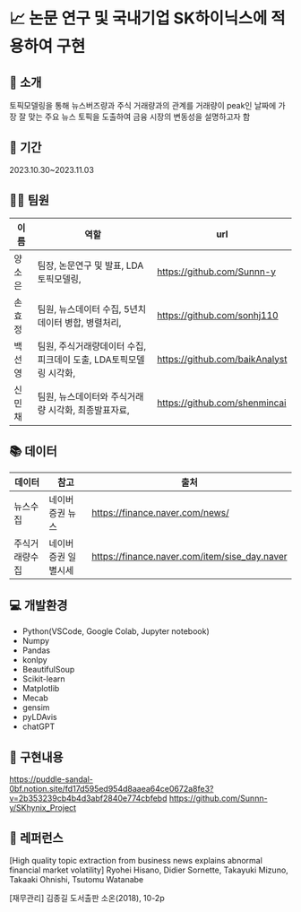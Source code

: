 # 📈 논문 연구 및 국내기업 SK하이닉스에 적용하여 구현

## 📍 소개

토픽모델링을 통해 뉴스버즈량과 주식 거래량과의 관계를 거래량이 peak인 날짜에 가장 잘 맞는 주요 뉴스 토픽을 도출하여 금융 시장의 변동성을 설명하고자 함

## 📆 기간

2023.10.30~2023.11.03
 
## 👩‍💻 팀원

| 이름   | 역할                                         | url                          |
| ------ | -------------------------------------------- | ----------------------------- |
| 양소은 | 팀장, 논문연구 및 발표, LDA토픽모델링,               | https://github.com/Sunnn-y |
| 손효정 | 팀원, 뉴스데이터 수집, 5년치 데이터 병합, 병렬처리,               | https://github.com/sonhj110 |
| 백선영 | 팀원, 주식거래량데이터 수집, 피크데이 도출, LDA토픽모델링 시각화,  | https://github.com/baikAnalyst |
| 신민채 | 팀원, 뉴스데이터와 주식거래량 시각화, 최종발표자료,       | https://github.com/shenmincai |

## 📚 데이터
| 데이터   | 참고                                     | 출처                          |
| ------ | -------------------------------------------- | ----------------------------- |
| 뉴스수집 | 네이버 증권 뉴스      | https://finance.naver.com/news/ |
| 주식거래량수집 | 네이버 증권 일별시세   | https://finance.naver.com/item/sise_day.naver |


## 💻 개발환경

- Python(VSCode, Google Colab, Jupyter notebook)
- Numpy
- Pandas
- konlpy
- BeautifulSoup
- Scikit-learn
- Matplotlib
- Mecab
- gensim
- pyLDAvis
- chatGPT

## 📝 구현내용

https://puddle-sandal-0bf.notion.site/fd17d595ed954d8aaea64ce0672a8fe3?v=2b353239cb4b4d3abf2840e774cbfebd
https://github.com/Sunnn-y/SKhynix_Project

## 📃 레퍼런스

[High quality topic extraction from business news explains abnormal financial market volatility]
Ryohei Hisano, Didier Sornette, Takayuki Mizuno, Takaaki Ohnishi, Tsutomu Watanabe

[재무관리]
김종길 도서출판 소온(2018), 10-2p



